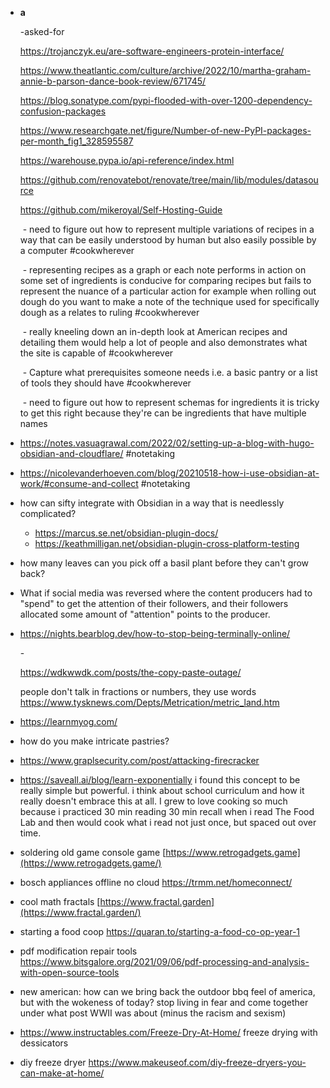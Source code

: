 - **a**
  
  -asked-for
  
  https://trojanczyk.eu/are-software-engineers-protein-interface/
  
  https://www.theatlantic.com/culture/archive/2022/10/martha-graham-annie-b-parson-dance-book-review/671745/
  
  https://blog.sonatype.com/pypi-flooded-with-over-1200-dependency-confusion-packages
  
  https://www.researchgate.net/figure/Number-of-new-PyPI-packages-per-month_fig1_328595587
  
  https://warehouse.pypa.io/api-reference/index.html
  
  https://github.com/renovatebot/renovate/tree/main/lib/modules/datasource
  
  https://github.com/mikeroyal/Self-Hosting-Guide
  
   - need to figure out how to represent multiple variations of recipes in a way that can be easily understood by human but also easily possible by a computer #cookwherever 
  
   - representing recipes as a graph or each note performs in action on some set of ingredients is conducive for comparing recipes but fails to represent the nuance of a particular action for example when rolling out dough do you want to make a note of the technique used for specifically dough as a relates to ruling #cookwherever
  
   - really kneeling down an in-depth look at American recipes and detailing them would help a lot of people and also demonstrates what the site is capable of #cookwherever 
  
   - Capture what prerequisites someone needs i.e. a basic pantry or a list of tools they should have #cookwherever 
  
   - need to figure out how to represent schemas for ingredients it is tricky to get this right because they're can be ingredients that have multiple names
- https://notes.vasuagrawal.com/2022/02/setting-up-a-blog-with-hugo-obsidian-and-cloudflare/ #notetaking
- https://nicolevanderhoeven.com/blog/20210518-how-i-use-obsidian-at-work/#consume-and-collect #notetaking
- how can sifty integrate with Obsidian in a way that is needlessly complicated?
	- https://marcus.se.net/obsidian-plugin-docs/
	- https://keathmilligan.net/obsidian-plugin-cross-platform-testing
- how many leaves can you pick off a basil plant before they can't grow back?
- What if social media was reversed where the content producers had to "spend" to get the attention of their followers, and their followers allocated some amount of "attention" points to the producer.
- https://nights.bearblog.dev/how-to-stop-being-terminally-online/
  
  - 
  
  https://wdkwwdk.com/posts/the-copy-paste-outage/
  
  people don't talk in fractions or numbers, they use words https://www.tysknews.com/Depts/Metrication/metric_land.htm
- https://learnmyog.com/
- how do you make intricate pastries?
- https://www.graplsecurity.com/post/attacking-firecracker
- https://saveall.ai/blog/learn-exponentially i found this concept to be really simple but powerful. i think about school curriculum and how it really doesn't embrace this at all. I grew to love cooking so much because i practiced 30 min reading 30 min recall when i read The Food Lab and then would cook what i read not just once, but spaced out over time.
- soldering old game console game [https://www.retrogadgets.game](https://www.retrogadgets.game/)
- bosch appliances offline no cloud https://trmm.net/homeconnect/
- cool math fractals [https://www.fractal.garden](https://www.fractal.garden/)
- starting a food coop https://quaran.to/starting-a-food-co-op-year-1
- pdf modification repair tools https://www.bitsgalore.org/2021/09/06/pdf-processing-and-analysis-with-open-source-tools
- new american: how can we bring back the outdoor bbq feel of america, but with the wokeness of today? stop living in fear and come together under what post WWII was about (minus the racism and sexism)
- https://www.instructables.com/Freeze-Dry-At-Home/ freeze drying with dessicators
- diy freeze dryer https://www.makeuseof.com/diy-freeze-dryers-you-can-make-at-home/